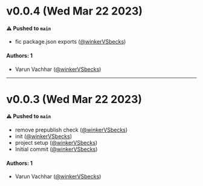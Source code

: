 # v0.0.4 (Wed Mar 22 2023)

#### ⚠️ Pushed to `main`

- fic package.json exports ([@winkerVSbecks](https://github.com/winkerVSbecks))

#### Authors: 1

- Varun Vachhar ([@winkerVSbecks](https://github.com/winkerVSbecks))

---

# v0.0.3 (Wed Mar 22 2023)

#### ⚠️ Pushed to `main`

- remove prepublish check ([@winkerVSbecks](https://github.com/winkerVSbecks))
- init ([@winkerVSbecks](https://github.com/winkerVSbecks))
- project setup ([@winkerVSbecks](https://github.com/winkerVSbecks))
- Initial commit ([@winkerVSbecks](https://github.com/winkerVSbecks))

#### Authors: 1

- Varun Vachhar ([@winkerVSbecks](https://github.com/winkerVSbecks))
